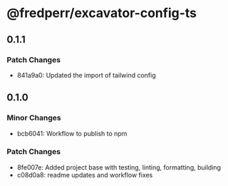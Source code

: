 # @fredperr/excavator-config-ts

## 0.1.1

### Patch Changes

- 841a9a0: Updated the import of tailwind config

## 0.1.0

### Minor Changes

- bcb6041: Workflow to publish to npm

### Patch Changes

- 8fe007e: Added project base with testing, linting, formatting, building
- c08d0a8: readme updates and workflow fixes
